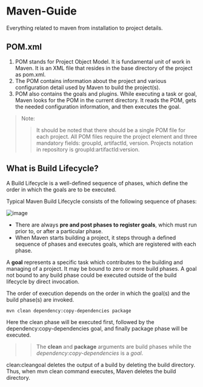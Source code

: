 # Maven-Guide
Everything related to maven from installation to project details. 

## POM.xml


1) POM stands for Project Object Model. It is fundamental unit of work in Maven. It is an XML file that resides in the base directory of the project as pom.xml.
2) The POM contains information about the project and various configuration detail used by Maven to build the project(s).
3) POM also contains the goals and plugins. While executing a task or goal, Maven looks for the POM in the current directory. It reads the POM, gets the needed configuration information, and then executes the goal.

>Note:
>>It should be noted that there should be a single POM file for each project.
>>All POM files require the project element and three mandatory fields: groupId, artifactId, version.
>>Projects notation in repository is groupId:artifactId:version.


## What is Build Lifecycle?


A Build Lifecycle is a well-defined sequence of phases, which define the order in which the goals are to be executed. 

Typical Maven Build Lifecycle consists of the following sequence of phases:

![image](https://github.com/SomeshRao007/Maven-Guide/assets/111784343/1011995c-95a1-48ee-b055-e0c2465e4f2d)

- There are always **pre and post phases to register goals**, which must run prior to, or after a particular phase.
- When Maven starts building a project, it steps through a defined sequence of phases and executes goals, which are registered with each phase.


A **goal** represents a specific task which contributes to the building and managing of a project. It may be bound to zero or more build phases. A goal not bound to any build phase could be executed outside of the build lifecycle by direct invocation.

The order of execution depends on the order in which the goal(s) and the build phase(s) are invoked. 

``` mvn clean dependency:copy-dependencies package ```


Here the clean phase will be executed first, followed by the dependency:copy-dependencies goal, and finally package phase will be executed.
>> The **clean** and **package** arguments are build phases while the _dependency:copy-dependencies_ is a _goal_.


clean:cleangoal deletes the output of a build by deleting the build directory. Thus, when mvn clean command executes, Maven deletes the build directory.











































